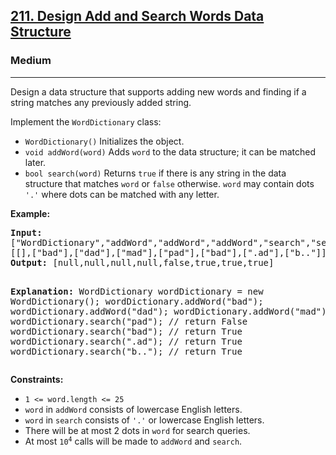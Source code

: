 <h2><a href="https://leetcode.com/problems/design-add-and-search-words-data-structure">211. Design Add and Search Words Data Structure</a></h2>
<h3>Medium</h3>
<hr>
<p>Design a data structure that supports adding new words and finding if a string matches any previously added string.</p>

<p>Implement the <code>WordDictionary</code> class:</p>
<ul>
    <li><code>WordDictionary()</code> Initializes the object.</li>
    <li><code>void addWord(word)</code> Adds <code>word</code> to the data structure; it can be matched later.</li>
    <li><code>bool search(word)</code> Returns <code>true</code> if there is any string in the data structure that matches <code>word</code> or <code>false</code> otherwise. <code>word</code> may contain dots <code>'.'</code> where dots can be matched with any letter.</li>
</ul>

<p><strong>Example:</strong></p>
<pre>
<strong>Input:</strong> 
["WordDictionary","addWord","addWord","addWord","search","search","search","search"]
[[],["bad"],["dad"],["mad"],["pad"],["bad"],[".ad"],["b.."]]
<strong>Output:</strong> [null,null,null,null,false,true,true,true]

<strong>Explanation:</strong> 
WordDictionary wordDictionary = new WordDictionary();
wordDictionary.addWord("bad");
wordDictionary.addWord("dad");
wordDictionary.addWord("mad");
wordDictionary.search("pad"); // return False
wordDictionary.search("bad"); // return True
wordDictionary.search(".ad"); // return True
wordDictionary.search("b.."); // return True
</pre>

<p><strong>Constraints:</strong></p>
<ul>
    <li><code>1 <= word.length <= 25</code></li>
    <li><code>word</code> in <code>addWord</code> consists of lowercase English letters.</li>
    <li><code>word</code> in <code>search</code> consists of <code>'.'</code> or lowercase English letters.</li>
    <li>There will be at most 2 dots in <code>word</code> for search queries.</li>
    <li>At most <code>10<sup>4</sup></code> calls will be made to <code>addWord</code> and <code>search</code>.</li>
</ul>
